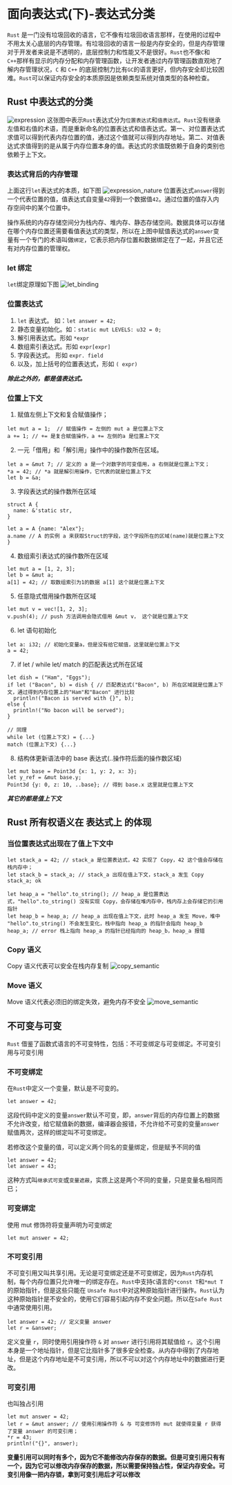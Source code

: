 # 面向表达式(下)-表达式分类
`Rust` 是一门没有垃圾回收的语言，它不像有垃圾回收语言那样，在使用的过程中不用太关心底层的内存管理。有垃圾回收的语言一般是内存安全的，但是内存管理对于开发者来说是不透明的，底层控制力和性能又不是很好。`Rust`也不像`C`和`C++`那样有显示的内存分配和内存管理函数，让开发者通过内存管理函数直观地了解内存管理状况，`C` 和 `C++` 的底层控制力比有`GC`的语言更好，但内存安全却比较困难。`Rust`可以保证内存安全的本质原因是依赖类型系统对值类型的各种检查。

## Rust 中表达式的分类
![expression](../img/expression.jpg)
这张图中表示`Rust`表达式分为`位置表达式`和`值表达式`。`Rust`没有继承左值和右值的术语，而是重新命名的位置表达式和值表达式。第一、对位置表达式求值可以得到代表内存位置的值，通过这个值就可以得到内存地址。第二、对值表达式求值得到的是从属于内存位置本身的值。表达式的求值既依赖于自身的类别也依赖于上下文。

### 表达式背后的内存管理
上面这行`let`表达式的本质，如下图
![expression_nature](../img/expression_nature.jpg)
位置表达式`answer`得到一个代表位置的值，值表达式自变量`42`得到一个数据值`42`。通过位置的值存入内存空间中的某个位置中。

操作系统的内存存储空间分为栈内存、堆内存、静态存储空间。数据具体可以存储在哪个内存位置还需要看值表达式的类型，所以在上图中赋值表达式的`answer`变量有一个专门的术语叫做`绑定`，它表示把内存位置和数据绑定在了一起，并且它还有对内存位置的管理权。

### let 绑定
`let`绑定原理如下图
![let_binding](../img/let_binding.jpg)

### 位置表达式
1. `let` 表达式。 如：`let answer = 42;`
2. 静态变量初始化。如：`static mut LEVELS: u32 = 0;`
3. 解引用表达式。形如 `*expr`
4. 数组索引表达式。形如 `expr[expr]`
5. 字段表达式。 形如 `expr. field`
6. 以及，加上括号的位置表达式，形如 `( expr)`

***除此之外的，都是值表达式。***

### 位置上下文
1. 赋值左侧上下文和复合赋值操作；
```
let mut a = 1;  // 赋值操作 = 左侧的 mut a 是位置上下文
a += 1; // += 是复合赋值操作，a += 左侧的a 是位置上下文
```
2. 一元「借用」和「解引用」操作中的操作数所在区域。
```
let a = &mut 7; // 定义的 a 是一个对数字的可变借用，a 右侧就是位置上下文；
*a = 42; // *a 就是解引用操作，它代表的就是位置上下文
let b = &a;
```
3. 字段表达式的操作数所在区域
```
struct A {
  name: &'static str,
}

let a = A {name: "Alex"};
a.name // A 的实例 a 来获取Struct的字段，这个字段所在的区域(name)就是位置上下文
}
```
4. 数组索引表达式的操作数所在区域
```
let mut a = [1, 2, 3];
let b = &mut a;
a[1] = 42; // 取数组索引为1的数据 a[1] 这个就是位置上下文
```
5. 任意隐式借用操作数所在区域
```
let mut v = vec![1, 2, 3];
v.push(4); // push 方法调用会隐式借用 &mut v， 这个就是位置上下文
```
6. let 语句初始化
```
let a: i32; // 初始化变量a，但是没有给它赋值，这里就是位置上下文
a = 42;
```
7. if let / while let/ match 的匹配表达式所在区域
```
let dish = ("Ham", "Eggs");
if let ("Bacon", b) = dish { // 匹配表达式("Bacon", b) 所在区域就是位置上下文，通过得到内存位置上的"Ham"和"Bacon" 进行比较
  println!("Bacon is served with {}", b);
else {
  println!("No bacon will be served");
}

// 同理
while let (位置上下文) = {...}
match (位置上下文) {...}
```
8. 结构体更新语法中的 base 表达式(..操作符后面的操作数区域)
```
let mut base = Point3d {x: 1, y: 2, x: 3};
let y_ref = &mut base.y;
Point3d {y: 0, z: 10, ..base}; // 得到 base.x 这里就是位置上下文
```
***其它的都是值上下文***
## Rust 所有权语义在 表达式上 的体现
### 当位置表达式出现在了值上下文中
```
let stack_a = 42; // stack_a 是位置表达式，42 实现了 Copy，42 这个值会存储在栈内存中；
let stack_b = stack_a; // stack_a 出现在值上下文，stack_a 发生 Copy
stack_a; ok

let heap_a = "hello".to_string(); // heap_a 是位置表达式，"hello".to_string() 没有实现 Copy，会存储在堆内存中，栈内存上会存储它的引用指针
let heap_b = heap_a; // heap_a 出现在值上下文，此时 heap_a 发生 Move，堆中 "hello".to_string() 不会发生变化，栈中指向 heap_a 的指针会指向 heap_b
heap_a; // error 栈上指向 heap_a 的指针已经指向的 heap_b，heap_a 报错
```
### Copy 语义
Copy 语义代表可以安全在栈内存复制
![copy_semantic](../img/copy_semantic.jpg)
### Move 语义
Move 语义代表必须旧的绑定失效，避免内存不安全
![move_semantic](../img/move_semantic.jpg)
## 不可变与可变
`Rust` 借鉴了函数式语言的不可变特性，包括：不可变绑定与可变绑定。不可变引用与可变引用
### 不可变绑定
在`Rust`中定义一个变量，默认是不可变的。
```
let answer = 42;
```
这段代码中定义的变量`answer`默认不可变，即，`answer`背后的内存位置上的数据不允许改变，给它赋值新的数据，编译器会报错，不允许给不可变的变量`answer`赋值两次，这样的绑定叫不可变绑定。

若修改这个变量的值，可以定义两个同名的变量绑定，但是赋予不同的值
```
let answer = 42;
let answer = 43;
```
这种方式叫`继承式可变`或`变量遮蔽`，实质上这是两个不同的变量，只是变量名相同而已；
### 可变绑定
使用 mut 修饰符将变量声明为可变绑定
```
let mut answer = 42;
```
### 不可变引用
不可变引用又叫共享引用。无论是可变绑定还是不可变绑定，因为`Rust`内存机制，每个内存位置只允许唯一的绑定存在。`Rust`中支持`C`语言的`*const T`和`*mut T`的原始指针，但是这些只能在 `Unsafe Rust`中对这种原始指针进行操作。`Rust`认为这种原始指针是不安全的，使用它们容易引起内存不安全问题。所以在`Safe Rust`中通常使用引用。
```
let answer = 42; // 定义变量 answer
let r = &answer;
```
定义变量 `r`，同时使用引用操作符 `&` 对 `answer` 进行引用将其赋值给 `r`。这个引用本身是一个地址指针，但是它比指针多了很多安全检查。从内存中得到了内存地址，但是这个内存地址是不可变引用，所以不可以对这个内存地址中的数据进行更改。
### 可变引用
也叫独占引用
```
let mut answer = 42;
let r = &mut answer; // 使用引用操作符 & 与 可变修饰符 mut 就使得变量 r 获得了变量 answer 的可变引用；
*r = 43;
println!("{}", answer);
```
**变量引用可以同时有多个，因为它不能修改内存保存的数据。但是可变引用只有有一个，因为它可以修改内存保存的数据，所以需要保持独占性，保证内存安全。可变引用像一把内存锁，拿到可变引用后才可以修改**
